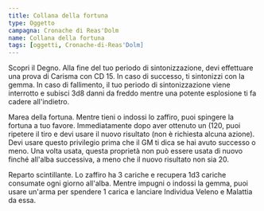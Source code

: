 ```yaml
---
title: Collana della fortuna
type: Oggetto
campagna: Cronache di Reas'Dolm
name: Collana della fortuna
tags: [oggetti, Cronache-di-Reas'Dolm]
---
```


Scopri il Degno. Alla fine del tuo periodo di sintonizzazione, devi effettuare una prova di Carisma con CD 15. In caso di successo, ti sintonizzi con la gemma. In caso di fallimento, il tuo periodo di sintonizzazione viene interrotto e subisci 3d8 danni da freddo mentre una potente esplosione ti fa cadere all'indietro. 

Marea della fortuna. Mentre tieni o indossi lo zaffiro, puoi spingere la fortuna a tuo favore. Immediatamente dopo aver ottenuto un (120, puoi ripetere il tiro e devi usare il nuovo risultato (non è richiesta alcuna azione). Devi usare questo privilegio prima che il GM ti dica se hai avuto successo o meno. Una volta usata, questa proprietà non può essere usata di nuovo finché all'alba successiva, a meno che il nuovo risultato non sia 20. 

Reparto scintillante. Lo zaffiro ha 3 cariche e recupera 1d3 cariche consumate ogni giorno all'alba. Mentre impugni o indossi la gemma, puoi usare un'arma per spendere 1 carica e lanciare Individua Veleno e Malattia da essa.